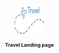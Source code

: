 <div align="center">
  <a href="https://github.com/cvzamannow/landing-page">
    <img src="assets/navbar/Icon.svg" alt="Logo" width="100" height="100">
  </a>

  <h3 align="center">Travel Landing page</h3>

</div>
